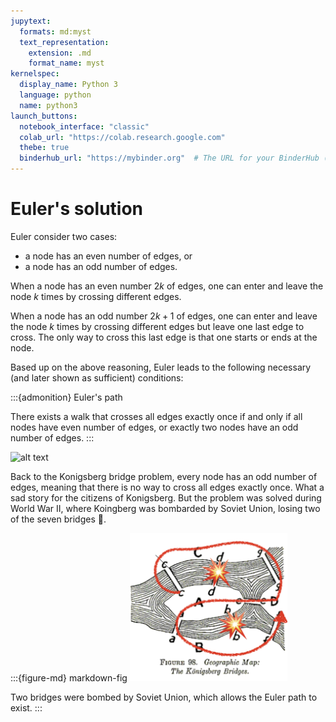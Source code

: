 ```yaml
---
jupytext:
  formats: md:myst
  text_representation:
    extension: .md
    format_name: myst
kernelspec:
  display_name: Python 3
  language: python
  name: python3
launch_buttons:
  notebook_interface: "classic"
  colab_url: "https://colab.research.google.com"
  thebe: true
  binderhub_url: "https://mybinder.org"  # The URL for your BinderHub (e.g., https://mybinder.org)
---
```



# Euler's solution

Euler consider two cases:
- a node has an even number of edges, or
- a node has an odd number of edges.

When a node has an even number $2k$ of edges, one can enter and leave the node $k$ times by crossing different edges.

When a node has an odd number $2k+1$ of edges, one can enter and leave the node $k$ times by crossing different edges but leave one last edge to cross. The only way to cross this last edge is that one starts or ends at the node.

Based up on the above reasoning, Euler leads to the following necessary (and later shown as sufficient) conditions:

:::{admonition} Euler's path

There exists a walk that crosses all edges exactly once if and only if all nodes have even number of edges, or exactly two nodes have an odd number of edges.
:::

![alt text](https://lh3.googleusercontent.com/-CYxppcJBwe4/W2ndkci9bVI/AAAAAAABX-U/K6SNM8gAhg0oNsnWNgQbH3uKNd5Ba10wwCHMYCw/euler-graph-bridges2?imgmax=1600)

Back to the Konigsberg bridge problem, every node has an odd number of edges, meaning that there is no way to cross all edges exactly once. What a sad story for the citizens of Konigsberg. But the problem was solved during World War II, where Koingberg was bombarded by Soviet Union, losing two of the seven bridges 🫠.

:::{figure-md} markdown-fig
<img src="../figs/seven-bridge-bombared.png" alt="fishy" width="50%">

Two bridges were bombed by Soviet Union, which allows the Euler path to exist.
:::

